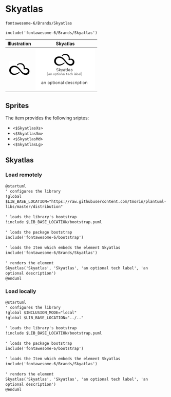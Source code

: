 # Skyatlas


```text
fontawesome-6/Brands/Skyatlas
```

```text
include('fontawesome-6/Brands/Skyatlas')
```



| Illustration | Skyatlas |
| :---: | :---: |
| ![illustration for Illustration](../../fontawesome-6/Brands/Skyatlas.png) | ![illustration for Skyatlas](../../fontawesome-6/Brands/Skyatlas.Local.png) |



## Sprites
The item provides the following sriptes:

- `<$SkyatlasXs>`
- `<$SkyatlasSm>`
- `<$SkyatlasMd>`
- `<$SkyatlasLg>`





## Skyatlas

### Load remotely
```plantuml
@startuml
' configures the library
!global $LIB_BASE_LOCATION="https://raw.githubusercontent.com/tmorin/plantuml-libs/master/distribution"

' loads the library's bootstrap
!include $LIB_BASE_LOCATION/bootstrap.puml

' loads the package bootstrap
include('fontawesome-6/bootstrap')

' loads the Item which embeds the element Skyatlas
include('fontawesome-6/Brands/Skyatlas')

' renders the element
Skyatlas('Skyatlas', 'Skyatlas', 'an optional tech label', 'an optional description')
@enduml
```

### Load locally
```plantuml
@startuml
' configures the library
!global $INCLUSION_MODE="local"
!global $LIB_BASE_LOCATION="../.."

' loads the library's bootstrap
!include $LIB_BASE_LOCATION/bootstrap.puml

' loads the package bootstrap
include('fontawesome-6/bootstrap')

' loads the Item which embeds the element Skyatlas
include('fontawesome-6/Brands/Skyatlas')

' renders the element
Skyatlas('Skyatlas', 'Skyatlas', 'an optional tech label', 'an optional description')
@enduml
```

